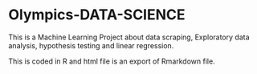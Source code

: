 # Olympics-DATA-SCIENCE
This is a Machine Learning Project about data scraping, Exploratory data analysis, hypothesis testing and linear regression.

This is coded in R and html file is an export of Rmarkdown file.
